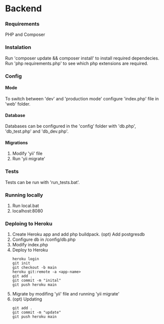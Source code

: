 # Backend

### Requirements

PHP and Composer

### Instalation

Run 'composer update && composer install' to install required dependecies.
Run 'php requirements.php' to see which php extensions are required.

### Config

#### Mode

To switch between 'dev' and 'production mode' configure 'index.php' file in 'web' folder.

#### Database

Databases can be configured in the 'config' folder with 'db.php', 'db_test.php' and 'db_dev.php'.

#### Migrations

1. Modify 'yii' file
2. Run 'yii migrate'

### Tests

Tests can be run with 'run_tests.bat'.

### Running locally

1. Run local.bat
2. localhost:8080

### Deploing to Heroku

1. Create Heroku app and add php buildpack. (opt) Add postgresdb
2. Configure db in /config/db.php
3. Modify index.php
4. Deploy to Heroku
    ```console
    heroku login
    git init
    git checkout -b main
    heroku git:remote -a <app-name>
    git add .
    git commit -m "inital"
    git push heroku main
    ```
5. Migrate by modifing 'yii' file and running 'yii migrate'
6. (opt) Updating
    ```console
    git add .
    git commit -m "update"
    git push heroku main
    ```
